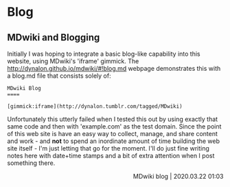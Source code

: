 # Blog

MDwiki and Blogging
-----

Initially I was hoping to integrate a basic blog-like capability into this website, using MDwiki's 'iframe' gimmick.  The http://dynalon.github.io/mdwiki/#!blog.md webpage demonstrates this with a blog.md file that consists solely of:
```
MDwiki Blog
====

[gimmick:iframe](http://dynalon.tumblr.com/tagged/MDwiki)
```

Unfortunately this utterly failed when I tested this out by using exactly that same code and then with 'example.com' as the test domain. Since the point of this web site is have an easy way to collect, manage, and share content and work - and **not** to spend an inordinate amount of time building the web site itself - I'm just letting that go for the moment. I'll do just fine writing notes here with date+time stamps and a bit of extra attention when I post something there.

<p align="right">MDwiki blog | 2020.03.22 01:03</p>
